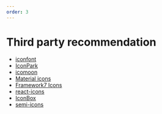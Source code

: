 ```yaml
---
order: 3
---
```


# Third party recommendation

<!-- Regardless of which icon library management is used, it is necessary to pay attention to the coordination of the overall icon. -->

- [iconfont](https://iconfont.cn/)<!--  - _pay attention to some material copyright issues_ -->
- [IconPark](https://iconpark.oceanengine.com/official)<!--  - _note `Apache` agreement, see the [Apache license](https://en.wikipedia.org/wiki/Apache_License)_ -->
- [icomoon](https://icomoon.io/)<!--  - there is a paid version and a free version -->
- [Material icons](https://mui.com/components/material-icons/)
- [Framework7 Icons](https://framework7.io/icons/)
- [react-icons](https://react-icons.github.io/react-icons)
- [IconBox](https://arco.design/iconbox/libs)
- [semi-icons](https://semi.design/en-US/basic/icon)
